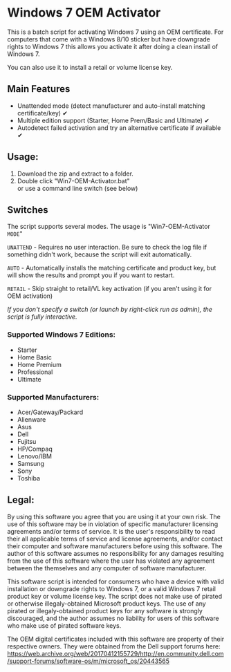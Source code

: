 # Windows 7 OEM Activator
This is a batch script for activating Windows 7 using an OEM certificate. For computers that come with a Windows 8/10 sticker but have downgrade rights to Windows 7 this allows you activate it after doing a clean install of Windows 7.

You can also use it to install a retail or volume license key. 

## Main Features

- Unattended mode (detect manufacturer and auto-install matching certificate/key) ✔
- Multiple edition support (Starter, Home Prem/Basic and Ultimate) ✔
- Autodetect failed activation and try an alternative certificate if available ✔

## Usage:

1. Download the zip and extract to a folder.
2. Double click "Win7-OEM-Activator.bat" <br>
   or use a command line switch (see below)

## Switches

The script supports several modes. The usage is "Win7-OEM-Activator `MODE`"

`UNATTEND` - Requires no user interaction. Be sure to check the log file if something didn't work, because the script will exit automatically.

`AUTO` - Automatically installs the matching certificate and product key, but will show the results and prompt you if you want to restart.

`RETAIL` - Skip straight to retail/VL key activation (if you aren't using it for OEM activation)


*If you don't specify a switch (or launch by right-click run as admin), the script is fully interactive.*

### Supported Windows 7 Editions:
- Starter
- Home Basic
- Home Premium
- Professional
- Ultimate

### Supported Manufacturers:
- Acer/Gateway/Packard
- Alienware
- Asus
- Dell
- Fujitsu
- HP/Compaq
- Lenovo/IBM
- Samsung
- Sony
- Toshiba

## Legal:

By using this software you agree that you are using it at your own risk. The use of this software may be in violation of specific manufacturer licensing agreements and/or terms of service. It is the user's responsibility to read their all applicable terms of service and license agreements, and/or contact their computer and software manufacturers before using this software. The author of this software assumes no responsibility for any damages resulting from the use of this software where the user has violated any agreement between the themselves and any computer of software manufacturer.

This software script is intended for consumers who have a device with valid installation or downgrade rights to Windows 7, or a valid Windows 7 retail product key or volume license key. The script does not make use of pirated or otherwise illegaly-obtained Microsoft product keys. The use of any pirated or illegaly-obtained product keys for any software is strongly discouraged, and the author assumes no liability for users of this software who make use of pirated software keys.

The OEM digital certificates included with this software are property of their respective owners. They were obtained from the Dell support forums here: https://web.archive.org/web/20170412155729/http://en.community.dell.com/support-forums/software-os/m/microsoft_os/20443565
